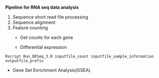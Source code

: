 **Pipeline for RNA seq data analysis**

1. Sequence short read file processing
2. Sequence alignment
3. Feature counting
   * Get counts for each gene


   * Differential expression
  
```Rscript 
Rscript Run_DESeq_3.R inputfile_count inputfile_sample_information outputfile_prefix
```
   * Gene Set Enrichment Analysis(GSEA)
